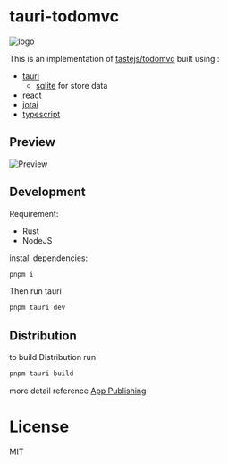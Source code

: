 # tauri-todomvc

![logo](https://user-images.githubusercontent.com/29378026/166204892-f9eaa461-bcb3-463d-b343-d2f09e91a8f3.png)

This is an implementation of [tastejs/todomvc](https://github.com/tastejs/todomvc) built using :

- [tauri](https://tauri.studio/)
  - [sqlite](https://sqlite.org/index.html) for store data
- [react](https://reactjs.org/)
- [jotai](https://github.com/pmndrs/jotai)
- [typescript](https://www.typescriptlang.org/)

## Preview

![Preview](https://user-images.githubusercontent.com/29378026/166206701-29d07147-e457-4648-a4ac-ba1ff5a08aeb.png)

## Development

Requirement:

- Rust
- NodeJS

install dependencies:

```sh
pnpm i
```

Then run tauri

```sh
pnpm tauri dev
```

## Distribution

to build Distribution run 

```sh
pnpm tauri build
```

more detail reference [App Publishing](https://tauri.studio/docs/distribution/publishing)


# License

MIT